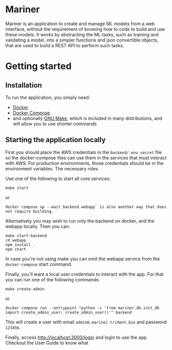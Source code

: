 # Mariner

Mariner is an application to create and manage ML models from a web interface, without the requirement of knowing how to code to build and use these models.
It works by abstracting the ML tasks, such as training and validating a model, into a simpler functions and json convertible objects, that are used to build a REST API to perform such tasks.


# Getting started

## Installation

To run the application, you simply need:

- [Docker](https://www.docker.com/).
- [Docker Compose](https://docs.docker.com/compose/install/).
- and optionally [GNU Make](https://www.gnu.org/software/make/), which is included in many distributions, and will allow you to use shorter commands

## Starting the application locally

First you should place the AWS credentials in the `backend/.env.secret` file so the docker-compose files can use them in the services that must interact with AWS.
For production environments, those credentials should be in the environment variables. The necessary roles

Use one of the following to start all core services:

```console
make start
```

or 

```console
docker compose up --wait backend webapp` is also another way that does not require building.
```

Alternatively you may wish to run only the backend on docker, and the webapp locally. Then you can:

```console
make start-backend
cd webapp
npm install . 
npm start
```

In case you're not using make you can omit the webapp service from the `docker-compose` start command.

Finally, you'll want a local user credentials to interact with the app. For that you can run one of the following commands:

```
make create-admin
```

or 

```
docker compose run --entrypoint "python -c 'from mariner.db.init_db import create_admin_user; create_admin_user()'" backend
```

This will create a user with email `admin@.mariner.trident.bio` and password `123456`.

Finally, access <http://localhost:3000/login> and login to use the app. Checkout the User Guide to know what

